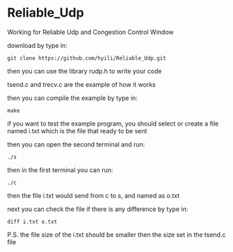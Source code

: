 # Reliable_Udp
Working for Reliable Udp and Congestion Control Window


download by type in:
```
git clone https://github.com/hyili/Reliable_Udp.git
```

then you can use the library rudp.h to write your code

tsend.c and trecv.c are the example of how it works

then you can compile the example by type in:
```
make
```

if you want to test the example program, you should select or create a file named i.txt which is the file that ready to be sent

then you can open the second terminal and run:
```
./s
```

then in the first terminal you can run:
```
./c
```

then the file i.txt would send from c to s, and named as o.txt

next you can check the file if there is any difference by type in:
```
diff i.txt o.txt
```

P.S. the file size of the i.txt should be smaller then the size set in the tsend.c file
